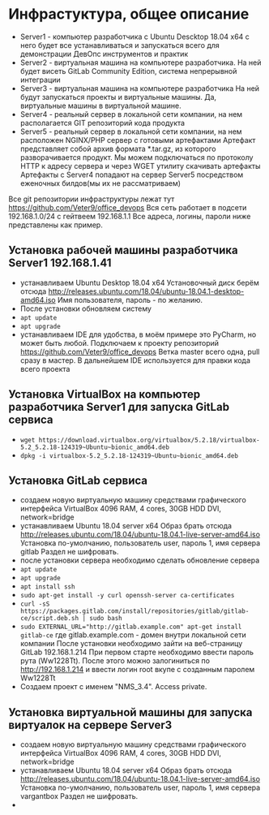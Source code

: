 # Инфрастуктура, общее описание

- Server1 - компьютер разработчика с Ubuntu Descktop 18.04 x64
с него будет все устанавливаться и запускаться всего для демонстрации ДевОпс инструментов и практик
- Server2 - виртуальная машина на компьютере разработчика. 
На ней будет висеть GitLab Community Edition, система непрерывной интеграции
- Server3 - виртуальная машина на компьютере разработчика
На ней будут запускаться проекты и виртуальные машины. Да, виртуальные машины в виртуальной машине.
- Server4 - реальный сервер в локальной сети компании, на нем располагается GIT репозиторий кода продукта
- Server5 - реальный сервер в локальной сети компании, на нем расположен NGINX/PHP сервер с готовыми артефактами 
Артефакт представляет собой архив формата *.tar.gz, из которого разворачивается продукт.
Мы можем подключаться по протоколу HTTP к адресу сервера и через WGET утилиту скачивать артефакты
Артефакты с Server4 попадают на сервер Server5 посредством еженочных билдов(мы их не рассматриваем)

Все git репозитории инфраструктуры лежат тут https://github.com/Veter9/office_devops
Вся сеть работает в подсети 192.168.1.0/24 с гейтвеем 192.168.1.1
Все адреса, логины, пароли ниже представлены как пример.

## Установка рабочей машины разработчика Server1 192.168.1.41
- устанавливаем Ubuntu Desktop 18.04 x64
Установочный диск берём отсюда 
http://releases.ubuntu.com/18.04/ubuntu-18.04.1-desktop-amd64.iso
Имя пользователя, пароль - по желанию.
- После установки обновляем систему
- `apt update`
- `apt upgrade`
- устанавливаем IDE для удобства, в моём примере это PyCharm, но может быть любой.
Подключаем к проекту репозиторий https://github.com/Veter9/office_devops
Ветка master всего одна, pull сразу в мастер. 
В дальнейшем IDE используется для правки кода всего проекта

## Установка VirtualBox на компьютер разработчика Server1 для запуска GitLab сервиса
- `wget https://download.virtualbox.org/virtualbox/5.2.18/virtualbox-5.2_5.2.18-124319~Ubuntu~bionic_amd64.deb`
- `dpkg -i virtualbox-5.2_5.2.18-124319~Ubuntu~bionic_amd64.deb`

## Установка GitLab сервиса 
- создаем новую виртуальную машину средствами графического интерфейса VirtualBox 
4096 RAM, 4 cores, 30GB HDD DVI, network=bridge 
- устанавливаем Ubuntu 18.04 server x64
Образ брать отсюда http://releases.ubuntu.com/18.04/ubuntu-18.04.1-live-server-amd64.iso
Установка по-умолчанию, пользователь user, пароль 1, имя сервера gitlab
Раздел не шифровать.
- после установки сервера необходимо сделать обновление сервера 
- `apt update`
- `apt upgrade`
- `apt install ssh`
- `sudo apt-get install -y curl openssh-server ca-certificates`
- `curl -sS https://packages.gitlab.com/install/repositories/gitlab/gitlab-ce/script.deb.sh | sudo bash`
- `sudo EXTERNAL_URL="http://gitlab.example.com" apt-get install gitlab-ce` 
где gitlab.example.com - домен внутри локальной сети компании
После установки необходимо зайти на веб-страницу GitLab 192.168.1.214 
При первом старте необходимо ввести пароль рута (Ww1228Tt).
После этого можно залогиниться по http://192.168.1.214 и ввести логин root вкупе с созданным паролем Ww1228Tt
- Создаем проект с именем "NMS_3.4". Access private.

## Установка виртуальной машины для запуска виртуалок на сервере Server3
- создаем новую виртуальную машину средствами графического интерфейса VirtualBox
4096 RAM, 4 cores, 30GB HDD DVI, network=bridge 
- устанавливаем Ubuntu 18.04 server x64
Образ брать отсюда http://releases.ubuntu.com/18.04/ubuntu-18.04.1-live-server-amd64.iso
Установка по-умолчанию, пользователь user, пароль 1, имя сервера vargantbox
Раздел не шифровать.
- 




